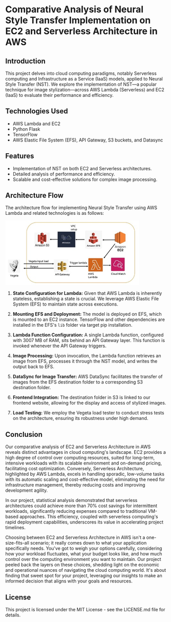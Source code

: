# Comparative Analysis of Neural Style Transfer Implementation on EC2 and Serverless Architecture in AWS

## Introduction

This project delves into cloud computing paradigms, notably Serverless computing and Infrastructure as a Service (IaaS) models, applied to Neural Style Transfer (NST). We explore the implementation of NST—a popular technique for image stylization—across AWS Lambda (Serverless) and EC2 (IaaS) to evaluate their performance and efficiency.

## Technologies Used

- AWS Lambda and EC2
- Python Flask
- TensorFlow
- AWS Elastic File System (EFS), API Gateway, S3 buckets, and Datasync

## Features

- Implementation of NST on both EC2 and Serverless architectures.
- Detailed analysis of performance and efficiency.
- Scalable and cost-effective solutions for complex image processing.

## Architecture Flow

The architecture flow for implementing Neural Style Transfer using AWS Lambda and related technologies is as follows:

<!--  -->

![Architecture Flow](Images/Architecture.jpg "Architecture Flow")

<!--  -->
<!--  -->

1. **State Configuration for Lambda:** Given that AWS Lambda is inherently stateless, establishing a state is crucial. We leverage AWS Elastic File System (EFS) to maintain state across executions.

2. **Mounting EFS and Deployment:** The model is deployed on EFS, which is mounted to an EC2 instance. TensorFlow and other dependencies are installed in the EFS's `lib` folder via target pip installation.

3. **Lambda Function Configuration:** A single Lambda function, configured with 3007 MB of RAM, sits behind an API Gateway layer. This function is invoked whenever the API Gateway triggers.

4. **Image Processing:** Upon invocation, the Lambda function retrieves an image from EFS, processes it through the NST model, and writes the output back to EFS.

5. **DataSync for Image Transfer:** AWS DataSync facilitates the transfer of images from the EFS destination folder to a corresponding S3 destination folder.

6. **Frontend Integration:** The destination folder in S3 is linked to our frontend website, allowing for the display and access of stylized images.

7. **Load Testing:** We employ the Vegeta load tester to conduct stress tests on the architecture, ensuring its robustness under high demand.

## Conclusion

Our comparative analysis of EC2 and Serverless Architecture in AWS reveals distinct advantages in cloud computing's landscape. EC2 provides a high degree of control over computing resources, suited for long-term, intensive workloads with its scalable environment and on-demand pricing, facilitating cost optimization. Conversely, Serverless Architecture, highlighted by AWS Lambda, excels in handling sporadic, low-volume tasks with its automatic scaling and cost-effective model, eliminating the need for infrastructure management, thereby reducing costs and improving development agility.

In our project, statistical analysis demonstrated that serverless architectures could achieve more than 70% cost savings for intermittent workloads, significantly reducing expenses compared to traditional VM-based approaches. This efficiency, coupled with serverless computing's rapid deployment capabilities, underscores its value in accelerating project timelines.

Choosing between EC2 and Serverless Architecture in AWS isn't a one-size-fits-all scenario; it really comes down to what your application specifically needs. You've got to weigh your options carefully, considering how your workload fluctuates, what your budget looks like, and how much control over the computing environment you want to maintain. Our project peeled back the layers on these choices, shedding light on the economic and operational nuances of navigating the cloud computing world. It's about finding that sweet spot for your project, leveraging our insights to make an informed decision that aligns with your goals and resources.

## License

This project is licensed under the MIT License - see the LICENSE.md file for details.

